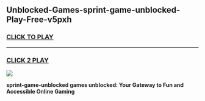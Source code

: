 
## Unblocked-Games-sprint-game-unblocked-Play-Free-v5pxh
<h3>
<a href="https://premium76.site?title=sprint-game-unblocked&ref=18A">CLICK TO PLAY</a></h3>
<hr>

<h3>
<a href="https://premium76.site?title=sprint-game-unblocked&ref=18A">CLICK 2 PLAY</a>
  
</h3>

<a href="https://premium76.site?title=sprint-game-unblocked&ref=18A"><img src="https://clearcache.store/games.png"></a>


**sprint-game-unblocked games unblocked: Your Gateway to Fun and Accessible Online Gaming**
